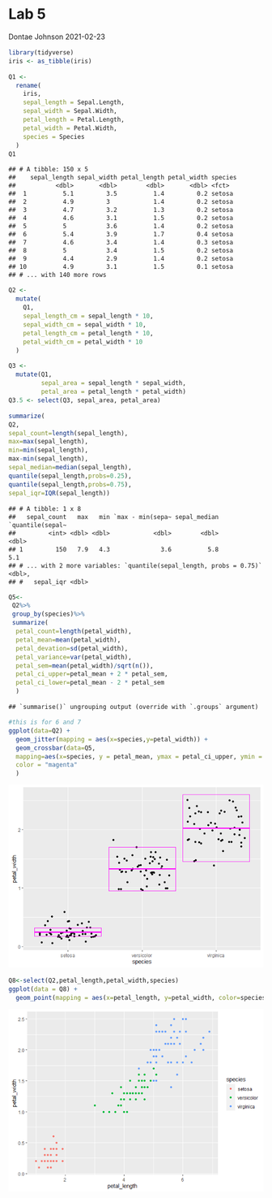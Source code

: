Lab 5
================
Dontae Johnson
2021-02-23

``` r
library(tidyverse)
iris <- as_tibble(iris)
```

``` r
Q1 <-
  rename(
    iris,
    sepal_length = Sepal.Length,
    sepal_width = Sepal.Width,
    petal_length = Petal.Length,
    petal_width = Petal.Width,
    species = Species
  )
Q1
```

    ## # A tibble: 150 x 5
    ##    sepal_length sepal_width petal_length petal_width species
    ##           <dbl>       <dbl>        <dbl>       <dbl> <fct>  
    ##  1          5.1         3.5          1.4         0.2 setosa 
    ##  2          4.9         3            1.4         0.2 setosa 
    ##  3          4.7         3.2          1.3         0.2 setosa 
    ##  4          4.6         3.1          1.5         0.2 setosa 
    ##  5          5           3.6          1.4         0.2 setosa 
    ##  6          5.4         3.9          1.7         0.4 setosa 
    ##  7          4.6         3.4          1.4         0.3 setosa 
    ##  8          5           3.4          1.5         0.2 setosa 
    ##  9          4.4         2.9          1.4         0.2 setosa 
    ## 10          4.9         3.1          1.5         0.1 setosa 
    ## # ... with 140 more rows

``` r
Q2 <-
  mutate(
    Q1,
    sepal_length_cm = sepal_length * 10,
    sepal_width_cm = sepal_width * 10,
    petal_length_cm = petal_length * 10,
    petal_width_cm = petal_width * 10
  )
```

``` r
Q3 <-
  mutate(Q1,
         sepal_area = sepal_length * sepal_width,
         petal_area = petal_length * petal_width)
Q3.5 <- select(Q3, sepal_area, petal_area)
```

``` r
summarize(
Q2,
sepal_count=length(sepal_length),
max=max(sepal_length),
min=min(sepal_length),
max-min(sepal_length),
sepal_median=median(sepal_length),
quantile(sepal_length,probs=0.25),
quantile(sepal_length,probs=0.75),
sepal_iqr=IQR(sepal_length))
```

    ## # A tibble: 1 x 8
    ##   sepal_count   max   min `max - min(sepa~ sepal_median `quantile(sepal~
    ##         <int> <dbl> <dbl>            <dbl>        <dbl>            <dbl>
    ## 1         150   7.9   4.3              3.6          5.8              5.1
    ## # ... with 2 more variables: `quantile(sepal_length, probs = 0.75)` <dbl>,
    ## #   sepal_iqr <dbl>

``` r
Q5<-
 Q2%>%
 group_by(species)%>%
 summarize(
  petal_count=length(petal_width),
  petal_mean=mean(petal_width),
  petal_devation=sd(petal_width),
  petal_variance=var(petal_width), 
  petal_sem=mean(petal_width)/sqrt(n()),
  petal_ci_upper=petal_mean + 2 * petal_sem,
  petal_ci_lower=petal_mean - 2 * petal_sem
  )
```

    ## `summarise()` ungrouping output (override with `.groups` argument)

``` r
#this is for 6 and 7
ggplot(data=Q2) +
  geom_jitter(mapping = aes(x=species,y=petal_width)) +
  geom_crossbar(data=Q5,
  mapping=aes(x=species, y = petal_mean, ymax = petal_ci_upper, ymin = petal_ci_lower),
  color = "magenta"
  )
```

![](README_files/figure-gfm/unnamed-chunk-7-1.png)<!-- -->

``` r
Q8<-select(Q2,petal_length,petal_width,species)
ggplot(data = Q8) +
  geom_point(mapping = aes(x=petal_length, y=petal_width, color=species))
```

![](README_files/figure-gfm/unnamed-chunk-8-1.png)<!-- -->
